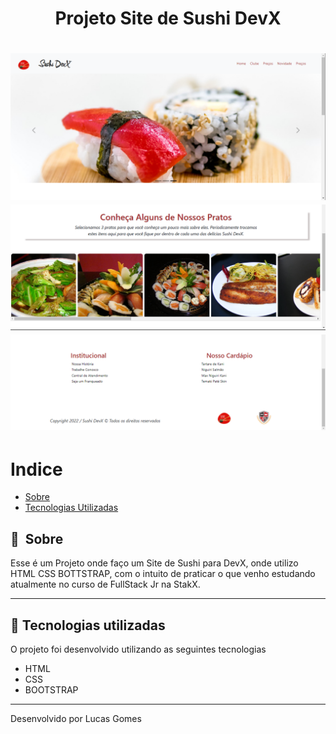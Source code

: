 # 

<h1 align="center"> Projeto Site de Sushi DevX</h1>

<h1>
    <img width="965px" src="imagens/Project-1.png" alt="Imagem Projeto-IMC1.png">
    <img width="965px" src="imagens/Project-2.png" alt="Imagem Projeto-IMC2.png">
    <img width="965px" src="imagens/Project-3.png" alt="Imagem Projeto-IMC3.png">
</h1>

 
# Indice

- [Sobre](#-sobre)
- [Tecnologias Utilizadas](#-tecnologias-utilizadas)

## 🔖&nbsp; Sobre

Esse é um Projeto onde faço um Site de Sushi para DevX, onde utilizo HTML CSS BOTTSTRAP, com o intuito de praticar o que venho estudando atualmente no curso de FullStack Jr na StakX.

---

## 🚀 Tecnologias utilizadas

O projeto foi desenvolvido utilizando as seguintes tecnologias

- HTML
- CSS
- BOOTSTRAP


---

Desenvolvido por Lucas Gomes
